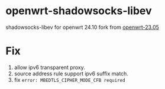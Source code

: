 # openwrt-shadowsocks-libev

shadowsocks-libev for openwrt 24.10 fork from [openwrt-23.05](https://github.com/openwrt/packages/tree/openwrt-23.05/net/shadowsocks-libev)

# Fix

1. allow ipv6 transparent proxy.
2. source address rule support ipv6 suffix match.
3. fix `error: MBEDTLS_CIPHER_MODE_CFB required`
